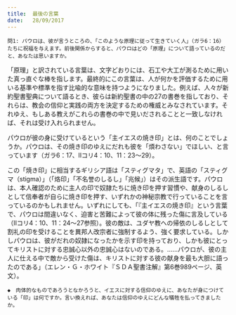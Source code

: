 ```yaml
---
title:  最後の言葉
date:   28/09/2017
---
```


`問1: パウロは、彼が言うところの、「このような原理に従って生きていく人」（ガラ6：16）たちに祝福を与えます。前後関係からすると、パウロはどの「原理」について語っているのだと、あなたは思いますか。`

「原理」と訳されている言葉は、文字どおりには、石工や大工が測るために用いた真っ直ぐな棒を指します。最終的にこの言葉は、人が何かを評価するために用いる基準や標準を指す比喩的な意味を持つようになりました。例えば、人々が新約聖書聖典について語るとき、彼らは新約聖書の中の27の書巻を指しており、それらは、教会の信仰と実践の両方を決定するための権威とみなされています。それゆえ、もしある教えがこれらの書巻の中で見いだされることと一致しなければ、それは受け入れられません。

パウロが彼の身に受けているという「主イエスの焼き印」とは、何のことでしょうか。パウロは、その焼き印のゆえにだれも彼を「煩わさない」でほしい、と言っています（ガラ6：17、Ⅱコリ4：10、11：23～29）。

この「焼き印」に相当するギリシア語は「スティグマタ」で、英語の「スティグマ（stigma）」（「烙印」「不名誉のしるし」「兆候」）はその派生語です。パウロは、本人確認のために主人の印で奴隷たちに焼き印を押す習慣や、献身のしるしとして信奉者が自らに焼き印を押す、いずれかの神秘宗教で行っていることを言っているのかもしれません。いずれにしても、「『主イエスの焼き印』という言葉で、パウロは間違いなく、迫害と苦難によって彼の体に残った傷に言及している（Ⅱコリ4：10、11：24～27参照）。彼の敵は、ユダヤ教への帰依のしるしとして割礼の印を受けることを異邦人改宗者に強制するよう、強く要求している。しかしパウロは、彼がだれの奴隷になったかを示す印を持っており、しかも彼にとってキリストに対する忠誠心以外の忠誠心はないのである。……パウロが、彼の主人に仕える中で敵から受けた傷は、キリストに対する彼の献身を最も大胆に語ったのである」（エレン・Ｇ・ホワイト『ＳＤＡ聖書注解』第6巻989ページ、英文）。

`◆　肉体的なものであろうとなかろうと、イエスに対する信仰のゆえに、あなたが身につけている「印」は何ですか。言い換えれば、あなたは信仰のゆえにどんな犠牲を払ってきましたか。`
